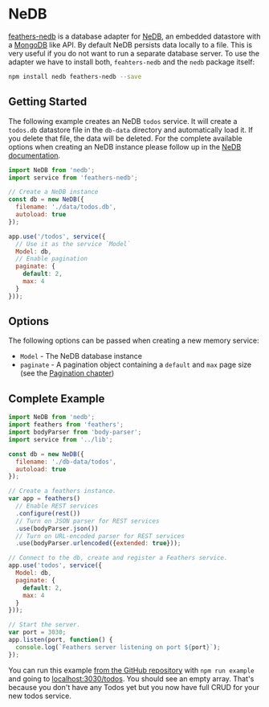 # NeDB

[feathers-nedb](https://github.com/feathersjs/feathers-nedb) is a database adapter for [NeDB](https://github.com/louischatriot/nedb), an embedded datastore with a [MongoDB](https://www.mongodb.org/) like API. By default NeDB persists data locally to a file. This is very useful if you do not want to run a separate database server. To use the adapter we have to install both, `feahters-nedb` and the `nedb` package itself:

```bash
npm install nedb feathers-nedb --save
```

## Getting Started

The following example creates an NeDB `todos` service. It will create a `todos.db` datastore file in the `db-data` directory and automatically load it. If you delete that file, the data will be deleted. For the complete available options when creating an NeDB instance please follow up in the [NeDB documentation](https://github.com/louischatriot/nedb#creatingloading-a-database).

```js
import NeDB from 'nedb';
import service from 'feathers-nedb';

// Create a NeDB instance
const db = new NeDB({
  filename: './data/todos.db',
  autoload: true
});

app.use('/todos', service({
  // Use it as the service `Model`
  Model: db,
  // Enable pagination
  paginate: {
    default: 2,
    max: 4
  }
}));
```

## Options

The following options can be passed when creating a new memory service:

- `Model` - The NeDB database instance
- `paginate` - A pagination object containing a `default` and `max` page size (see the [Pagination chapter](databases/pagination.md))

## Complete Example

```js
import NeDB from 'nedb';
import feathers from 'feathers';
import bodyParser from 'body-parser';
import service from '../lib';

const db = new NeDB({
  filename: './db-data/todos',
  autoload: true
});

// Create a feathers instance.
var app = feathers()
  // Enable REST services
  .configure(rest())
  // Turn on JSON parser for REST services
  .use(bodyParser.json())
  // Turn on URL-encoded parser for REST services
  .use(bodyParser.urlencoded({extended: true}));

// Connect to the db, create and register a Feathers service.
app.use('todos', service({
  Model: db,
  paginate: {
    default: 2,
    max: 4
  }
}));

// Start the server.
var port = 3030;
app.listen(port, function() {
  console.log(`Feathers server listening on port ${port}`);
});
```

You can run this example [from the GitHub repository](https://github.com/feathersjs/feathers-nedb/blob/master/example/app.js) with `npm run example` and going to [localhost:3030/todos](http://localhost:3030/todos). You should see an empty array. That's because you don't have any Todos yet but you now have full CRUD for your new todos service.
